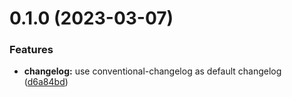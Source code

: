 # 0.1.0 (2023-03-07)

### Features

- **changelog:** use conventional-changelog as default changelog ([d6a84bd](https://github.com/DrReMain/cyberdancer.kit/commit/d6a84bdb9626ec9a9c0172b6479eaadb89644f85))
